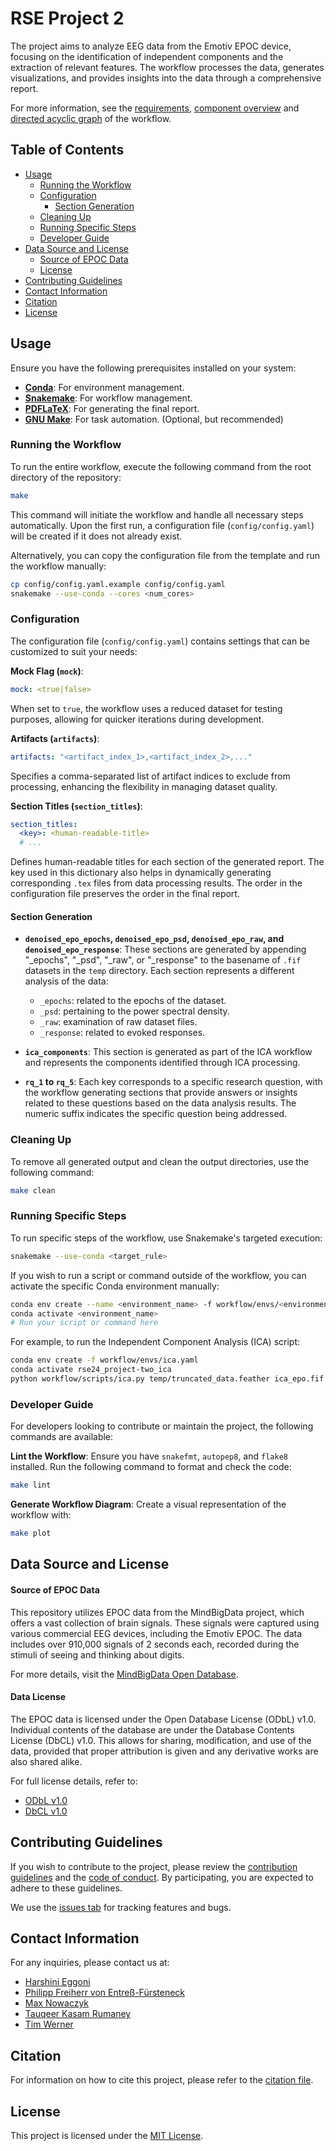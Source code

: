 # RSE Project 2

The project aims to analyze EEG data from the Emotiv EPOC device, focusing on the identification of independent components and the extraction of relevant features. The workflow processes the data, generates visualizations, and provides insights into the data through a comprehensive report.

For more information, see the [requirements](docs/requirements.md), [component overview](docs/component.md) and [directed acyclic graph](docs/dag.png) of the workflow.

## Table of Contents
* [Usage](#usage)
  + [Running the Workflow](#running-the-workflow)
  + [Configuration](#configuration)
    - [Section Generation](#section-generation)
  + [Cleaning Up](#cleaning-up)
  + [Running Specific Steps](#running-specific-steps)
  + [Developer Guide](#developer-guide)
* [Data Source and License](#data-source-and-license)
    - [Source of EPOC Data](#source-of-epoc-data)
    - [License](#license)
* [Contributing Guidelines](#contributing-guidelines)
* [Contact Information](#contact-information)
* [Citation](#citation)
* [License](#license-1)

## Usage

Ensure you have the following prerequisites installed on your system:

- **[Conda](https://docs.anaconda.com/miniconda/)**: For environment management.
- **[Snakemake](https://snakemake.readthedocs.io/en/stable/)**: For workflow management.
- **[PDFLaTeX](https://www.latex-project.org/get/)**: For generating the final report.
- **[GNU Make](https://www.gnu.org/software/make/)**: For task automation. (Optional, but recommended)

### Running the Workflow

To run the entire workflow, execute the following command from the root directory of the repository:

```sh
make
```

This command will initiate the workflow and handle all necessary steps automatically. Upon the first run, a configuration file (`config/config.yaml`) will be created if it does not already exist.

Alternatively, you can copy the configuration file from the template and run the workflow manually:

```sh
cp config/config.yaml.example config/config.yaml
snakemake --use-conda --cores <num_cores>
```

### Configuration

The configuration file (`config/config.yaml`) contains settings that can be customized to suit your needs:

**Mock Flag (`mock`)**:
```yaml
mock: <true|false>
```
When set to `true`, the workflow uses a reduced dataset for testing purposes, allowing for quicker iterations during development.


**Artifacts (`artifacts`)**: 
```yaml
artifacts: "<artifact_index_1>,<artifact_index_2>,..."
```
Specifies a comma-separated list of artifact indices to exclude from processing, enhancing the flexibility in managing dataset quality.

**Section Titles (`section_titles`)**: 
```yaml
section_titles:
  <key>: <human-readable-title>
  # ...
```
Defines human-readable titles for each section of the generated report. The key used in this dictionary also helps in dynamically generating corresponding `.tex` files from data processing results. The order in the configuration file preserves the order in the final report.

#### Section Generation

- **`denoised_epo_epochs`, `denoised_epo_psd`, `denoised_epo_raw`, and `denoised_epo_response`**: These sections are generated by appending "_epochs", "_psd", "_raw", or "_response" to the basename of `.fif` datasets in the `temp` directory. Each section represents a different analysis of the data:
  - `_epochs`: related to the epochs of the dataset.
  - `_psd`: pertaining to the power spectral density.
  - `_raw`: examination of raw dataset files.
  - `_response`: related to evoked responses.

- **`ica_components`**: This section is generated as part of the ICA workflow and represents the components identified through ICA processing.

- **`rq_1` to `rq_5`**: Each key corresponds to a specific research question, with the workflow generating sections that provide answers or insights related to these questions based on the data analysis results. The numeric suffix indicates the specific question being addressed.

### Cleaning Up

To remove all generated output and clean the output directories, use the following command:

```sh
make clean
```

### Running Specific Steps

To run specific steps of the workflow, use Snakemake's targeted execution:
```sh
snakemake --use-conda <target_rule>
```

If you wish to run a script or command outside of the workflow, you can activate the specific Conda environment manually:
```sh
conda env create --name <environment_name> -f workflow/envs/<environment_file>.yaml
conda activate <environment_name>
# Run your script or command here
```

For example, to run the Independent Component Analysis (ICA) script:
```sh
conda env create -f workflow/envs/ica.yaml
conda activate rse24_project-two_ica
python workflow/scripts/ica.py temp/truncated_data.feather ica_epo.fif plot.png
```

### Developer Guide

For developers looking to contribute or maintain the project, the following commands are available:

**Lint the Workflow**:
Ensure you have `snakefmt`, `autopep8`, and `flake8` installed. Run the following command to format and check the code:

```sh
make lint
```

**Generate Workflow Diagram**:
Create a visual representation of the workflow with:

```sh
make plot
```

## Data Source and License

#### Source of EPOC Data
This repository utilizes EPOC data from the MindBigData project, which offers a vast collection of brain signals. These signals were captured using various commercial EEG devices, including the Emotiv EPOC. The data includes over 910,000 signals of 2 seconds each, recorded during the stimuli of seeing and thinking about digits.

For more details, visit the [MindBigData Open Database](https://mindbigdata.com/opendb/index.html).

#### Data License
The EPOC data is licensed under the Open Database License (ODbL) v1.0. Individual contents of the database are under the Database Contents License (DbCL) v1.0. This allows for sharing, modification, and use of the data, provided that proper attribution is given and any derivative works are also shared alike.

For full license details, refer to:
- [ODbL v1.0](http://opendatacommons.org/licenses/odbl/1.0/)
- [DbCL v1.0](http://opendatacommons.org/licenses/dbcl/1.0/)

## Contributing Guidelines
If you wish to contribute to the project, please review the [contribution guidelines](CONTRIBUTING.md) and the [code of conduct](CONDUCT.md). By participating, you are expected to adhere to these guidelines.

We use the [issues tab](https://gitup.uni-potsdam.de/werner10/rse24_project-two/-/issues) for tracking features and bugs.

## Contact Information
For any inquiries, please contact us at:
- [Harshini Eggoni](mailto:eggoni@uni-potsdam.de)
- [Philipp Freiherr von Entreß-Fürsteneck](mailto:entressfue@uni-potsdam.de)
- [Max Nowaczyk](mailto:nowaczyk@uni-potsdam.de)
- [Tauqeer Kasam Rumaney](mailto:rumaney@uni-potsdam.de)
- [Tim Werner](mailto:tim.werner@uni-potsdam.de)

## Citation
For information on how to cite this project, please refer to the [citation file](CITATION.cff).

## License
This project is licensed under the [MIT License](LICENSE).
